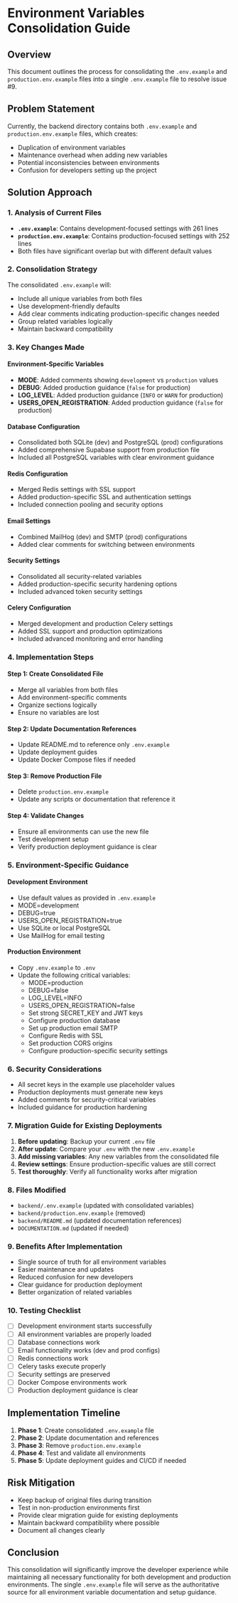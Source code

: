 # Environment Variables Consolidation Guide

## Overview
This document outlines the process for consolidating the `.env.example` and `production.env.example` files into a single `.env.example` file to resolve issue #9.

## Problem Statement
Currently, the backend directory contains both `.env.example` and `production.env.example` files, which creates:
- Duplication of environment variables
- Maintenance overhead when adding new variables
- Potential inconsistencies between environments
- Confusion for developers setting up the project

## Solution Approach

### 1. Analysis of Current Files
- **`.env.example`**: Contains development-focused settings with 261 lines
- **`production.env.example`**: Contains production-focused settings with 252 lines
- Both files have significant overlap but with different default values

### 2. Consolidation Strategy
The consolidated `.env.example` will:
- Include all unique variables from both files
- Use development-friendly defaults
- Add clear comments indicating production-specific changes needed
- Group related variables logically
- Maintain backward compatibility

### 3. Key Changes Made

#### Environment-Specific Variables
- **MODE**: Added comments showing `development` vs `production` values
- **DEBUG**: Added production guidance (`false` for production)
- **LOG_LEVEL**: Added production guidance (`INFO` or `WARN` for production)
- **USERS_OPEN_REGISTRATION**: Added production guidance (`false` for production)

#### Database Configuration
- Consolidated both SQLite (dev) and PostgreSQL (prod) configurations
- Added comprehensive Supabase support from production file
- Included all PostgreSQL variables with clear environment guidance

#### Redis Configuration
- Merged Redis settings with SSL support
- Added production-specific SSL and authentication settings
- Included connection pooling and security options

#### Email Settings
- Combined MailHog (dev) and SMTP (prod) configurations
- Added clear comments for switching between environments

#### Security Settings
- Consolidated all security-related variables
- Added production-specific security hardening options
- Included advanced token security settings

#### Celery Configuration
- Merged development and production Celery settings
- Added SSL support and production optimizations
- Included advanced monitoring and error handling

### 4. Implementation Steps

#### Step 1: Create Consolidated File
- Merge all variables from both files
- Add environment-specific comments
- Organize sections logically
- Ensure no variables are lost

#### Step 2: Update Documentation References
- Update README.md to reference only `.env.example`
- Update deployment guides
- Update Docker Compose files if needed

#### Step 3: Remove Production File
- Delete `production.env.example`
- Update any scripts or documentation that reference it

#### Step 4: Validate Changes
- Ensure all environments can use the new file
- Test development setup
- Verify production deployment guidance is clear

### 5. Environment-Specific Guidance

#### Development Environment
- Use default values as provided in `.env.example`
- MODE=development
- DEBUG=true
- USERS_OPEN_REGISTRATION=true
- Use SQLite or local PostgreSQL
- Use MailHog for email testing

#### Production Environment
- Copy `.env.example` to `.env`
- Update the following critical variables:
  - MODE=production
  - DEBUG=false
  - LOG_LEVEL=INFO
  - USERS_OPEN_REGISTRATION=false
  - Set strong SECRET_KEY and JWT keys
  - Configure production database
  - Set up production email SMTP
  - Configure Redis with SSL
  - Set production CORS origins
  - Configure production-specific security settings

### 6. Security Considerations
- All secret keys in the example use placeholder values
- Production deployments must generate new keys
- Added comments for security-critical variables
- Included guidance for production hardening

### 7. Migration Guide for Existing Deployments
1. **Before updating**: Backup your current `.env` file
2. **After update**: Compare your `.env` with the new `.env.example`
3. **Add missing variables**: Any new variables from the consolidated file
4. **Review settings**: Ensure production-specific values are still correct
5. **Test thoroughly**: Verify all functionality works after migration

### 8. Files Modified
- `backend/.env.example` (updated with consolidated variables)
- `backend/production.env.example` (removed)
- `backend/README.md` (updated documentation references)
- `DOCUMENTATION.md` (updated if needed)

### 9. Benefits After Implementation
- Single source of truth for all environment variables
- Easier maintenance and updates
- Reduced confusion for new developers
- Clear guidance for production deployment
- Better organization of related variables

### 10. Testing Checklist
- [ ] Development environment starts successfully
- [ ] All environment variables are properly loaded
- [ ] Database connections work
- [ ] Email functionality works (dev and prod configs)
- [ ] Redis connections work
- [ ] Celery tasks execute properly
- [ ] Security settings are preserved
- [ ] Docker Compose environments work
- [ ] Production deployment guidance is clear

## Implementation Timeline
1. **Phase 1**: Create consolidated `.env.example` file
2. **Phase 2**: Update documentation and references
3. **Phase 3**: Remove `production.env.example`
4. **Phase 4**: Test and validate all environments
5. **Phase 5**: Update deployment guides and CI/CD if needed

## Risk Mitigation
- Keep backup of original files during transition
- Test in non-production environments first
- Provide clear migration guide for existing deployments
- Maintain backward compatibility where possible
- Document all changes clearly

## Conclusion
This consolidation will significantly improve the developer experience while maintaining all necessary functionality for both development and production environments. The single `.env.example` file will serve as the authoritative source for all environment variable documentation and setup guidance.
